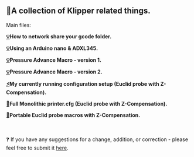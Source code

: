 ##  :crystal_ball:A collection of Klipper related things.

Main files:

**[:bulb:](gcode_folder_share.txt)How to network share your gcode folder.**

**[:bulb:](ADXL345-NANO.txt)Using an Arduino nano & ADXL345.**

**[:bulb:](PA_CAL-V1)Pressure Advance Macro - version 1.**

**[:bulb:](PA_CAL-V2)Pressure Advance Macro - version 2.**

**[:zap:](MY_V24-350**)My currently running configuration setup (Euclid probe with Z-Compensation).**

**[:wrench:](printer.cfg)Full Monolithic printer.cfg (Euclid probe with Z-Compensation).**

**[:wrench:](Euclid)Portable Euclid probe macros with Z-Compensation.**

<br><br>
:question: If you have any suggestions for a change, addition, or correction - please feel free to submit it [here](https://github.com/rkolbi/voron2.4/discussions/new?category=ideas). 
